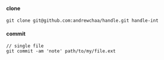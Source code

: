 #### clone

    git clone git@github.com:andrewchaa/handle.git handle-int

#### commit

    // single file
    git commit -am 'note' path/to/my/file.ext
